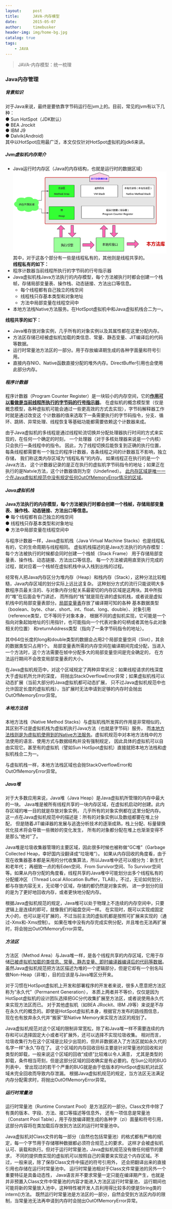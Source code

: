 ```yaml
---
layout:     post
title:      JAVA-内存模型
date:       2015-05-07
author:     timebusker
header-img: img/home-bg.jpg
catalog: true
tags:
    - JAVA
---
```


> JAVA-内存模型：统一梳理

### Java内存管理  
##### 背景知识  
对于Java来说，最终是要依靠字节码运行在jvm上的。目前，常见的jvm有以下几种：   
   ● Sun HotSpot（JDK默认）  
   ● BEA Jrockit   
   ● IBM J9   
   ● Dalvik(Android)    
其中以HotSpot应用最广泛，本文仅仅针对HotSpot虚拟机的jdk6来讲。    

##### Jvm虚拟机内存简介
- Java运行时内存区（Java的内存结构，也就是运行时的数据区域）   
![image](img/older/java-coding/2/1.png)   
其中，对于这各个部分有一些是线程私有的，其他则是线程共享的。    
**线程私有的如下：**    
- 程序计数器当前线程所执行的字节码的行号指示器  
- Java虚拟机栈Java方法执行的内存模型，每个方法被执行时都会创建一个栈帧，存储局部变量表、操作栈、动态链接、方法出口等信息。  
  + 每个线程都有自己独立的栈空间
  + 线程栈只存基本类型和对象地址
  + 方法中局部变量在线程空间中 
- 本地方法栈Native方法服务。在HotSpot虚拟机中和Java虚拟机栈合二为一。   

**线程共享的如下：**      
- Java堆存放对象实例，几乎所有的对象实例以及其属性都在这里分配内存。  
- 方法区存储已经被虚拟机加载的类信息、常量、静态变量、JIT编译后的代码等数据。  
- 运行时常量池方法区的一部分。用于存放编译期生成的各种字面量和符号引用。  
- 直接内存NIO、Native函数直接分配的堆外内存。DirectBuffer引用也会使用此部分内存。  

##### 程序计数器  
程序计数器（Program Counter Register）是一块较小的内存空间，它的[**作用可以看做是当前线程所执行的字节码的行号指示器**](#)。
在虚拟机的概念模型里（仅是概念模型，各种虚拟机可能会通过一些更高效的方式去实现），字节码解释器工作时就是通过改变这
个计数器的值来选取下一条需要执行的字节码指令，分支、循环、跳转、异常处理、线程恢复等基础功能都需要依赖这个计数器来成。        

由于Java虚拟机的多线程是通过线程轮流切换并分配处理器执行时间的方式来实现的，在任何一个确定的时刻，
一个处理器（对于多核处理器来说是一个内核）只会执行一条线程中的指令。
因此，为了线程切换后能恢复到正确的执行位置，每条线程都需要有一个独立的程序计数器，各条线程之间的计数器互不影响，独立存储，
我们称这类内存区域为“线程私有”的内存。 如果线程正在执行的是一个Java方法，
这个计数器记录的是正在执行的虚拟机字节码指令的地址；如果正在执行的是Natvie方法，这个计数器值则为空（Undefined）。
[此内存区域是唯一一个在Java虚拟机规范中没有规定任何OutOfMemoryError情况的区域](#)。

##### Java虚拟机栈
**Java方法执行的内存模型，每个方法被执行时都会创建一个栈帧，存储局部变量表、操作栈、动态链接、方法出口等信息。**   
   ● 每个线程都有自己独立的栈空间   
   ● 线程栈只存基本类型和对象地址   
   ● 方法中局部变量在线程空间中    

与程序计数器一样，Java虚拟机栈（Java Virtual Machine Stacks）也是线程私有的，它的生命周期与线程相同。
虚拟机栈描述的是Java方法执行的内存模型：每个方法被执行的时候都会同时创建一个栈帧（Stack Frame）
用于存储局部变量表、操作栈、动态链接、方法出口等信息。
每一个方法被调用直至执行完成的过程，就对应着一个栈帧在虚拟机栈中从入栈到出栈的过程。  

经常有人把Java内存区分为堆内存（Heap）和栈内存（Stack），这种分法比较粗糙，Java内存区域的划分实际上远比这复杂。
这种划分方式的流行只能说明大多数程序员最关注的、与对象内存分配关系最密切的内存区域是这两块。其中所指的“堆”在后面会专门讲述，
而所指的“栈”就是现在讲的虚拟机栈，或者说是虚拟机栈中的局部变量表部分。[局部变量表](#)存放了编译期可知的各种
基本数据类型（boolean、byte、char、short、int、float、long、double）、对象引用（reference类型，它不等同于对象本身，
根据不同的虚拟机实现，它可能是一个指向对象起始地址的引用指针，也可能指向一个代表对象的句柄或者其他与此对象相关的位置）
和returnAddress类型（指向了一条字节码指令的地址）。

其中64位长度的long和double类型的数据会占用2个局部变量空间（Slot），其余的数据类型只占用1个。
局部变量表所需的内存空间在编译期间完成分配，当进入一个方法时，这个方法需要在帧中分配多大的局部变量空间是完全确定的，
在方法运行期间不会改变局部变量表的大小。   

在Java虚拟机规范中，对这个区域规定了两种异常状况：如果线程请求的栈深度大于虚拟机所允许的深度，
将抛出StackOverflowError异常；如果虚拟机栈可以动态扩展（当前大部分的Java虚拟机都可动态扩展，
只不过Java虚拟机规范中也允许固定长度的虚拟机栈），当扩展时无法申请到足够的内存时会抛出OutOfMemoryError异常。   

##### 本地方法栈  
本地方法栈（Native Method Stacks）与虚拟机栈所发挥的作用是非常相似的，其区别不过是虚拟机栈为虚拟机执行Java方法（也就是字节码）服务，
而[本地方法栈则是为虚拟机使用到的Native方法服务]()。虚拟机规范中对本地方法栈中的方法使用的语言、使用方式与数据结构并没有强制规定，
因此具体的虚拟机可以自由实现它。甚至有的虚拟机（譬如Sun HotSpot虚拟机）直接就把本地方法栈和虚拟机栈合二为一。   

与虚拟机栈一样，本地方法栈区域也会抛StackOverflowError和OutOfMemoryError异常。    

##### Java堆  
对于大多数应用来说，Java堆（Java Heap）是Java虚拟机所管理的内存中最大的一块。
Java堆是被所有线程共享的一块内存区域，在虚拟机启动时创建。此内存区域的唯一目的就是存放对象实例，
几乎所有的对象实例都在这里分配内存。这一点在Java虚拟机规范中的描述是：所有的对象实例以及数组都要在堆上分配，
但是随着JIT编译器的发展与逃逸分析技术的逐渐成熟，栈上分配、标量替换优化技术将会导致一些微妙的变化发生，
所有的对象都分配在堆上也渐渐变得不是那么“绝对”了。    

Java堆是垃圾收集器管理的主要区域，因此很多时候也被称做“GC堆”（Garbage Collected Heap，幸好国内没翻译成“垃圾堆”）。
如果从内存回收的角度看，由于现在收集器基本都是采用的分代收集算法，所以Java堆中还可以细分为：新生代和老年代；
再细致一点的有Eden空间、From Survivor空间、To Survivor空间等。如果从内存分配的角度看，线程共享的Java堆中可能划分出多个线程私有的分配缓冲区
（Thread Local Allocation Buffer，TLAB）。不过，无论如何划分，都与存放内容无关，无论哪个区域，存储的都仍然是对象实例，
进一步划分的目的是为了更好地回收内存，或者更快地分配内存。    

根据Java虚拟机规范的规定，Java堆可以处于物理上不连续的内存空间中，只要逻辑上是连续的即可，就像我们的磁盘空间一样。
在实现时，既可以实现成固定大小的，也可以是可扩展的，不过当前主流的虚拟机都是按照可扩展来实现的（通过-Xmx和-Xms控制）。
如果在堆中没有内存完成实例分配，并且堆也无法再扩展时，将会抛出OutOfMemoryError异常。   

##### 方法区  
方法区（Method Area）与Java堆一样，是各个线程共享的内存区域，它用于存储[已被虚拟机加载的类信息、常量、静态变量、即时编译器编译后的代码等数据]()。
虽然Java虚拟机规范把方法区描述为堆的一个逻辑部分，但是它却有一个别名叫做Non-Heap（非堆），目的应该是与Java堆区分开来。

对于习惯在HotSpot虚拟机上开发和部署程序的开发者来说，很多人愿意把方法区称为“永久代”（Permanent Generation），
本质上两者并不等价，仅仅是因为HotSpot虚拟机的设计团队选择把GC分代收集扩展至方法区，或者说使用永久代来实现方法区而已。
对于其他虚拟机（如BEA JRockit、IBM J9等）来说是不存在永久代的概念的。即使是HotSpot虚拟机本身，根据官方发布的路线图信息，
现在也有放弃永久代并“搬家”至Native Memory来实现方法区的规划了。   

Java虚拟机规范对这个区域的限制非常宽松，除了和Java堆一样不需要连续的内存和可以选择固定大小或者可扩展外，还可以选择不实现垃圾收集。
相对而言，垃圾收集行为在这个区域是比较少出现的，但并非数据进入了方法区就如永久代的名字一样“永久”存在了。
这个区域的内存回收目标主要是针对常量池的回收和对类型的卸载，一般来说这个区域的回收“成绩”比较难以令人满意，
尤其是类型的卸载，条件相当苛刻，但是这部分区域的回收确实是有必要的。在Sun公司的BUG列表中，
曾出现过的若干个严重的BUG就是由于低版本的HotSpot虚拟机对此区域未完全回收而导致内存泄漏。
根据Java虚拟机规范的规定，当方法区无法满足内存分配需求时，将抛出OutOfMemoryError异常。     

##### 运行时常量池  
运行时常量池（Runtime Constant Pool）是方法区的一部分。Class文件中除了有类的版本、字段、方法、接口等描述等信息外，
还有一项信息是常量池（Constant Pool Table），用于存放编译期生成的各种字（zi）面量和符号引用，
这部分内容将在类加载后存放到方法区的运行时常量池中。    

Java虚拟机对Class文件的每一部分（自然也包括常量池）的格式都有严格的规定，每一个字节用于存储哪种数据都必须符合规范上的要求，
这样才会被虚拟机认可、装载和执行。但对于运行时常量池，Java虚拟机规范没有做任何细节的要求，
不同的提供商实现的虚拟机可以按照自己的需要来实现这个内存区域。不过，一般来说，除了保存Class文件中描述的符号引用外，
还会把翻译出来的直接引用也存储在运行时常量池中。 运行时常量池相对于Class文件常量池的另外一个重要特征是具备动态性，
Java语言并不要求常量一定只能在编译期产生，也就是并非预置入Class文件中常量池的内容才能进入方法区运行时常量池，
运行期间也可能将新的常量放入池中，这种特性被开发人员利用得比较多的便是String类的intern()方法。 
既然运行时常量池是方法区的一部分，自然会受到方法区内存的限制，当常量池无法再申请到内存时会抛出OutOfMemoryError异常。

